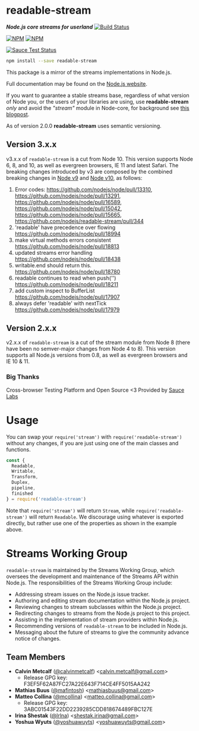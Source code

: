 # readable-stream

***Node.js core streams for userland*** [![Build Status](https://travis-ci.com/nodejs/readable-stream.svg?branch=master)](https://travis-ci.com/nodejs/readable-stream)

[![NPM](https://nodei.co/npm/readable-stream.png?downloads=true&downloadRank=true)](https://nodei.co/npm/readable-stream/)
[![NPM](https://nodei.co/npm-dl/readable-stream.png?&months=6&height=3)](https://nodei.co/npm/readable-stream/)

[![Sauce Test Status](https://saucelabs.com/browser-matrix/readabe-stream.svg)](https://saucelabs.com/u/readabe-stream)

```bash
npm install --save readable-stream
```

This package is a mirror of the streams implementations in Node.js.

Full documentation may be found on the [Node.js website](https://nodejs.org/dist/v10.18.1/docs/api/stream.html).

If you want to guarantee a stable streams base, regardless of what version of
Node you, or the users of your libraries are using, use **readable-stream** *only* and avoid the *"stream"* module in Node-core, for background see [this blogpost](http://r.va.gg/2014/06/why-i-dont-use-nodes-core-stream-module.html).

As of version 2.0.0 **readable-stream** uses semantic versioning.

## Version 3.x.x

v3.x.x of `readable-stream` is a cut from Node 10. This version supports Node 6, 8, and 10, as well as evergreen browsers, IE 11 and latest Safari. The breaking changes introduced by v3 are composed by the combined breaking changes in [Node v9](https://nodejs.org/en/blog/release/v9.0.0/) and [Node v10](https://nodejs.org/en/blog/release/v10.0.0/), as follows:

1. Error codes: <https://github.com/nodejs/node/pull/13310>,
   <https://github.com/nodejs/node/pull/13291>,
   <https://github.com/nodejs/node/pull/16589>,
   <https://github.com/nodejs/node/pull/15042>,
   <https://github.com/nodejs/node/pull/15665>,
   <https://github.com/nodejs/readable-stream/pull/344>
2. 'readable' have precedence over flowing
   <https://github.com/nodejs/node/pull/18994>
3. make virtual methods errors consistent
   <https://github.com/nodejs/node/pull/18813>
4. updated streams error handling
   <https://github.com/nodejs/node/pull/18438>
5. writable.end should return this.
   <https://github.com/nodejs/node/pull/18780>
6. readable continues to read when push('')
   <https://github.com/nodejs/node/pull/18211>
7. add custom inspect to BufferList
   <https://github.com/nodejs/node/pull/17907>
8. always defer 'readable' with nextTick
   <https://github.com/nodejs/node/pull/17979>

## Version 2.x.x

v2.x.x of `readable-stream` is a cut of the stream module from Node 8 (there have been no semver-major changes from Node 4 to 8). This version supports all Node.js versions from 0.8, as well as evergreen browsers and IE 10 & 11.

### Big Thanks

Cross-browser Testing Platform and Open Source <3 Provided by [Sauce Labs][sauce]

# Usage

You can swap your `require('stream')` with `require('readable-stream')`
without any changes, if you are just using one of the main classes and
functions.

```js
const {
  Readable,
  Writable,
  Transform,
  Duplex,
  pipeline,
  finished
} = require('readable-stream')
````

Note that `require('stream')` will return `Stream`, while
`require('readable-stream')` will return `Readable`. We discourage using
whatever is exported directly, but rather use one of the properties as
shown in the example above.

# Streams Working Group

`readable-stream` is maintained by the Streams Working Group, which
oversees the development and maintenance of the Streams API within
Node.js. The responsibilities of the Streams Working Group include:

* Addressing stream issues on the Node.js issue tracker.
* Authoring and editing stream documentation within the Node.js project.
* Reviewing changes to stream subclasses within the Node.js project.
* Redirecting changes to streams from the Node.js project to this
  project.
* Assisting in the implementation of stream providers within Node.js.
* Recommending versions of `readable-stream` to be included in Node.js.
* Messaging about the future of streams to give the community advance
  notice of changes.

<a name="members"></a>

## Team Members

* **Calvin Metcalf** ([@calvinmetcalf](https://github.com/calvinmetcalf)) &lt;<calvin.metcalf@gmail.com>&gt;
  * Release GPG key: F3EF5F62A87FC27A22E643F714CE4FF5015AA242
* **Mathias Buus** ([@mafintosh](https://github.com/mafintosh)) &lt;<mathiasbuus@gmail.com>&gt;
* **Matteo Collina** ([@mcollina](https://github.com/mcollina)) &lt;<matteo.collina@gmail.com>&gt;
  * Release GPG key: 3ABC01543F22DD2239285CDD818674489FBC127E
* **Irina Shestak** ([@lrlna](https://github.com/lrlna)) &lt;<shestak.irina@gmail.com>&gt;
* **Yoshua Wyuts** ([@yoshuawuyts](https://github.com/yoshuawuyts)) &lt;<yoshuawuyts@gmail.com>&gt;

[sauce]: https://saucelabs.com
